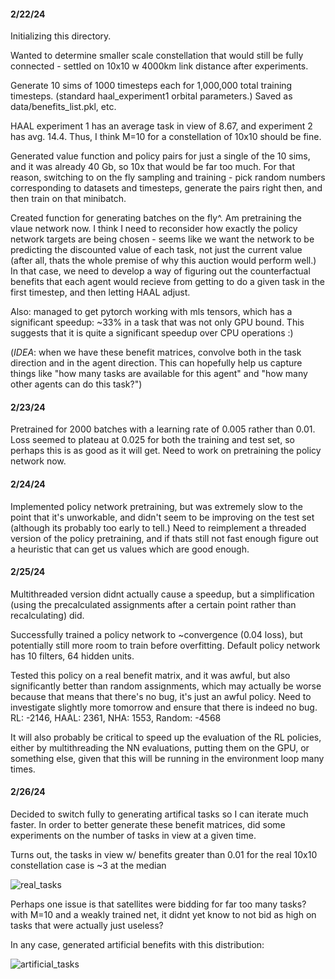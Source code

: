 #### 2/22/24
Initializing this directory.

Wanted to determine smaller scale constellation that would still be fully connected - settled on 10x10 w 4000km link distance after experiments.

Generate 10 sims of 1000 timesteps each for 1,000,000 total training timesteps. (standard haal_experiment1 orbital parameters.)
Saved as data/benefits_list.pkl, etc.

HAAL experiment 1 has an average task in view of 8.67, and experiment 2 has avg. 14.4. Thus, I think M=10 for a constellation of 10x10 should be fine.

Generated value function and policy pairs for just a single of the 10 sims, and it was already 40 Gb, so 10x that would be far too much.
For that reason, switching to on the fly sampling and training - pick random numbers corresponding to datasets and timesteps, generate the pairs right then,
and then train on that minibatch.

Created function for generating batches on the fly^. Am pretraining the vlaue network now. I think I need to reconsider how exactly the policy network
targets are being chosen - seems like we want the network to be predicting the discounted value of each task, not just the current value (after all, thats the whole premise of why this auction would perform well.) In that case, we need to develop a way of figuring out the counterfactual benefits that each agent would recieve from getting to do a given task in the first timestep, and then letting HAAL adjust.

Also: managed to get pytorch working with mls tensors, which has a significant speedup: ~33% in a task that was not only GPU bound. This suggests that it is quite a significant speedup over CPU operations :)

(*IDEA*: when we have these benefit matrices, convolve both in the task direction and in the agent direction. This can hopefully help us capture
things like "how many tasks are available for this agent" and "how many other agents can do this task?")

#### 2/23/24
Pretrained for 2000 batches with a learning rate of 0.005 rather than 0.01. Loss seemed to plateau at 0.025 for both the training and test set, so perhaps this is as good as it will get. Need to work on pretraining the policy network now.

#### 2/24/24
Implemented policy network pretraining, but was extremely slow to the point that it's unworkable, and didn't seem to be improving on the test set (although its probably too early to tell.)
Need to reimplement a threaded version of the policy pretraining, and if thats still not fast enough figure out a heuristic that can get us values which are good enough.

#### 2/25/24
Multithreaded version didnt actually cause a speedup, but a simplification (using the precalculated assignments after a certain point rather than recalculating) did.

Successfully trained a policy network to ~convergence (0.04 loss), but potentially still more room to train before overfitting. Default policy network has 10 filters, 64 hidden units.

Tested this policy on a real benefit matrix, and it was awful, but also significantly better than random assignments, which may actually be worse because that means that there's no bug, it's just an awful policy. Need to investigate slightly more tomorrow and ensure that there is indeed no bug.
RL: -2146, HAAL: 2361, NHA: 1553, Random: -4568

It will also probably be critical to speed up the evaluation of the RL policies, either by multithreading the NN evaluations, putting them on the GPU, or something else, given that this will be running in the environment loop many times.

#### 2/26/24
Decided to switch fully to generating artifical tasks so I can iterate much faster. In order to better generate these benefit matrices, did some experiments on the number of tasks in view at a given time.

Turns out, the tasks in view w/ benefits greater than 0.01 for the real 10x10 constellation case is ~3 at the median

![real_tasks](plots/task_in_view_dist_100sat.png)

Perhaps one issue is that satellites were bidding for far too many tasks? with M=10 and a weakly trained net, it didnt yet know to not bid as high on tasks that were actually just useless?

In any case, generated artificial benefits with this distribution:

![artificial_tasks](plots/task_in_view_dist_artificial.png)